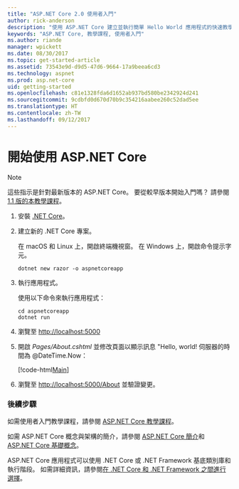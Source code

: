 ```yaml
---
title: "ASP.NET Core 2.0 使用者入門"
author: rick-anderson
description: "使用 ASP.NET Core 建立並執行簡單 Hello World 應用程式的快速教學課程。"
keywords: "ASP.NET Core, 教學課程, 使用者入門"
ms.author: riande
manager: wpickett
ms.date: 08/30/2017
ms.topic: get-started-article
ms.assetid: 73543e9d-d9d5-47d6-9664-17a9beea6cd3
ms.technology: aspnet
ms.prod: asp.net-core
uid: getting-started
ms.openlocfilehash: c81e1328fda6d1652ab937bd580be2342924d241
ms.sourcegitcommit: 9cdbfd0d670d70b9c354216aabee260c52dad5ee
ms.translationtype: HT
ms.contentlocale: zh-TW
ms.lasthandoff: 09/12/2017
---
```

# <a name="getting-started-with-aspnet-core"></a>開始使用 ASP.NET Core

> [!NOTE]
> 這些指示是針對最新版本的 ASP.NET Core。 要從較早版本開始入門嗎？ 請參閱 [1.1 版的本教學課程](xref:getting-started-1.1)。

1. 安裝 [.NET Core](https://www.microsoft.com/net/core/)。

2. 建立新的 .NET Core 專案。

   在 macOS 和 Linux 上，開啟終端機視窗。 在 Windows 上，開啟命令提示字元。

    ```terminal
    dotnet new razor -o aspnetcoreapp
    ```
    
4. 執行應用程式。

    使用以下命令來執行應用程式：

    ```terminal
    cd aspnetcoreapp
    dotnet run
    ```

5. 瀏覽至 [http://localhost:5000](http://localhost:5000)

6. 開啟 *Pages/About.cshtml* 並修改頁面以顯示訊息 "Hello, world! 伺服器的時間為 @DateTime.Now：

    [!code-html[Main](getting-started/sample/getting-started/about.cshtml?highlight=9&range=1-9)]

7. 瀏覽至 [http://localhost:5000/About](http://localhost:5000/About) 並驗證變更。

### <a name="next-steps"></a>後續步驟

如需使用者入門教學課程，請參閱 [ASP.NET Core 教學課程](tutorials/index.md)。

如需 ASP.NET Core 概念與架構的簡介，請參閱 [ASP.NET Core 簡介](index.md)和 [ASP.NET Core 基礎概念](fundamentals/index.md)。

ASP.NET Core 應用程式可以使用 .NET Core 或 .NET Framework 基底類別庫和執行階段。 如需詳細資訊，請參閱[在 .NET Core 和 .NET Framework 之間進行選擇](https://docs.microsoft.com/dotnet/articles/standard/choosing-core-framework-server)。
